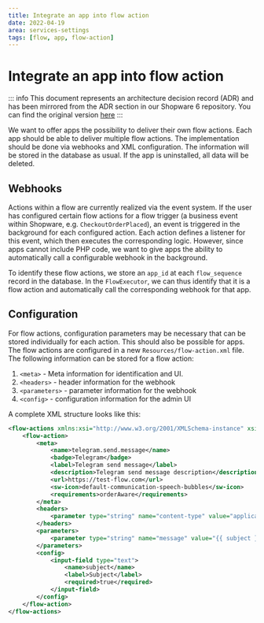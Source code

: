 ```yaml
---
title: Integrate an app into flow action
date: 2022-04-19
area: services-settings
tags: [flow, app, flow-action]
---
```


# Integrate an app into flow action

::: info
This document represents an architecture decision record (ADR) and has been mirrored from the ADR section in our Shopware 6 repository.
You can find the original version [here](https://github.com/shopware/shopware/blob/trunk/adr/2022-04-19-integrate-app-into-flow-action.md)
:::

We want to offer apps the possibility to deliver their own flow actions. Each app should be able to deliver multiple flow actions. The implementation should be done via webhooks and XML configuration. The information will be stored in the database as usual. If the app is uninstalled, all data will be deleted.

## Webhooks
Actions within a flow are currently realized via the event system. If the user has configured certain flow actions for a flow trigger (a business event within Shopware, e.g. `CheckoutOrderPlaced`), an event is triggered in the background for each configured action. Each action defines a listener for this event, which then executes the corresponding logic. However, since apps cannot include PHP code, we want to give apps the ability to automatically call a configurable webhook in the background.

To identify these flow actions, we store an `app_id` at each `flow_sequence` record in the database. In the `FlowExecutor`, we can thus identify that it is a flow action and automatically call the corresponding webhook for that app.

## Configuration
For flow actions, configuration parameters may be necessary that can be stored individually for each action. This should also be possible for apps. The flow actions are configured in a new `Resources/flow-action.xml` file. The following information can be stored for a flow action:
1) `<meta>` - Meta information for identification and UI.
2) `<headers>` - header information for the webhook
3) `<parameters>` - parameter information for the webhook
4) `<config>` - configuration information for the admin UI

A complete XML structure looks like this:

```xml
<flow-actions xmlns:xsi="http://www.w3.org/2001/XMLSchema-instance" xsi:noNamespaceSchemaLocation="https://test-flow.com/flow-action-1.0.xsd">
    <flow-action>
        <meta>
            <name>telegram.send.message</name>
            <badge>Telegram</badge>
            <label>Telegram send message</label>
            <description>Telegram send message description</description>
            <url>https://test-flow.com</url>
            <sw-icon>default-communication-speech-bubbles</sw-icon>
            <requirements>orderAware</requirements>
        </meta>
        <headers>
            <parameter type="string" name="content-type" value="application/json"/>
        </headers>
        <parameters>
            <parameter type="string" name="message" value="{{ subject }} \n {{ customer.lastName }} some text here"/>
        </parameters>
        <config>
            <input-field type="text">
                <name>subject</name>
                <label>Subject</label>
                <required>true</required>
            </input-field>
        </config>
    </flow-action>
</flow-actions>
```
